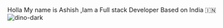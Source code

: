 
Holla My name is Ashish ,Iam a Full stack Developer Based on India  🇮🇳
![dino-dark](https://github.com/user-attachments/assets/9856636f-b96f-4845-a57a-8144b75a971f)
